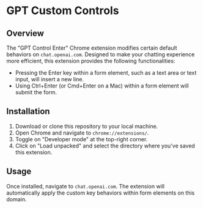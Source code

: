 # GPT Custom Controls

## Overview

The "GPT Control Enter" Chrome extension modifies certain default behaviors on `chat.openai.com`. Designed to make your chatting experience more efficient, this extension provides the following functionalities:

- Pressing the Enter key within a form element, such as a text area or text input, will insert a new line.
- Using Ctrl+Enter (or Cmd+Enter on a Mac) within a form element will submit the form.

## Installation

1. Download or clone this repository to your local machine.
2. Open Chrome and navigate to `chrome://extensions/`.
3. Toggle on "Developer mode" at the top-right corner.
4. Click on "Load unpacked" and select the directory where you've saved this extension.

## Usage

Once installed, navigate to `chat.openai.com`. The extension will automatically apply the custom key behaviors within form elements on this domain.
